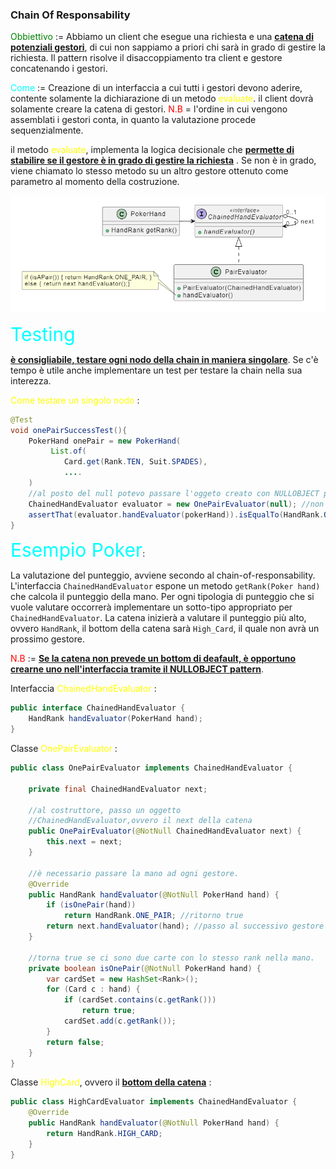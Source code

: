 ### Chain Of Responsability

<span style=color:green>Obbiettivo</span> := Abbiamo un client che esegue una richiesta e una <b><u>catena di potenziali gestori</u></b>, di cui non sappiamo a priori chi sarà in grado di gestire la richiesta.
Il pattern risolve il disaccoppiamento tra client e gestore
concatenando i gestori.

<span style=color:cyan>Come</span> := Creazione di un interfaccia a cui tutti i gestori devono aderire, contente solamente la dichiarazione di un metodo <span style=color:yellow>evaluate</span>. il client dovrà solamente creare la catena di gestori.
<span style=color:red>N.B</span> = l'ordine in cui vengono assemblati i gestori conta, in quanto la valutazione procede sequenzialmente.

il metodo <span style=color:yellow>evaluate</span>, implementa la logica decisionale che <b><u>permette di stabilire se il gestore è in grado di gestire la richiesta</b></u> . Se non è in grado, viene chiamato lo stesso metodo su un altro gestore ottenuto come parametro al momento della costruzione.

![Chain of responsability](img/Chain-1.png)

<span style=color:cyan;font-size:30px>Testing</span>

<b><u>è consigliabile, testare ogni nodo della chain in maniera singolare</u></b>.
Se c'è tempo è utile anche implementare un test per testare la chain nella sua interezza.

<span style=color:yellow>Come testare un singolo nodo</span> :
``` java
@Test
void onePairSuccessTest(){
	PokerHand onePair = new PokerHand(
		 List.of(
            Card.get(Rank.TEN, Suit.SPADES),
            ....
	)
	//al posto del null potevo passare l'oggeto creato con NULLOBJECT pattern
	ChainedHandEvaluator evaluator = new OnePairEvaluator(null); //non ho un next
	assertThat(evaluator.handEvaluator(pokerHand)).isEqualTo(HandRank.ONE_PAIR)
}
```

<span style=color:cyan;font-size:30px>Esempio Poker</span>:

La valutazione del punteggio, avviene secondo al chain-of-responsability. L'interfaccia `ChainedHandEvaluator` espone un metodo `getRank(Poker hand)` che calcola il punteggio della mano.
Per ogni tipologia di punteggio che si vuole valutare occorrerà implementare un sotto-tipo appropriato per `ChainedHandEvaluator`.
La catena inizierà a valutare il punteggio più alto, ovvero `HandRank`, il bottom della catena sarà `High_Card`, il quale non avrà un prossimo gestore.

<span style=color:red>N.B</span> := <b><u>Se la catena non prevede un bottom di deafault, è opportuno crearne uno nell'interfaccia tramite il NULLOBJECT pattern</u></b>.

Interfaccia <span style=color:yellow>ChainedHandEvaluator</span> :
``` java
public interface ChainedHandEvaluator {
    HandRank handEvaluator(PokerHand hand);
}
```

Classe <span style=color:yellow>OnePairEvaluator</span> :
``` java
public class OnePairEvaluator implements ChainedHandEvaluator {

    private final ChainedHandEvaluator next;

    //al costruttore, passo un oggetto
    //ChainedHandEvaluator,ovvero il next della catena
    public OnePairEvaluator(@NotNull ChainedHandEvaluator next) {
        this.next = next;
    }

	//è necessario passare la mano ad ogni gestore.
    @Override
    public HandRank handEvaluator(@NotNull PokerHand hand) {
        if (isOnePair(hand))
            return HandRank.ONE_PAIR; //ritorno true
        return next.handEvaluator(hand); //passo al successivo gestore
    }

	//torna true se ci sono due carte con lo stesso rank nella mano.
    private boolean isOnePair(@NotNull PokerHand hand) {
        var cardSet = new HashSet<Rank>();
        for (Card c : hand) {
            if (cardSet.contains(c.getRank()))
                return true;
            cardSet.add(c.getRank());
        }
        return false;
    }
}
```

Classe <span style=color:yellow>HighCard</span>, ovvero il <b><u>bottom della catena</u></b> :
``` java
public class HighCardEvaluator implements ChainedHandEvaluator {
    @Override
    public HandRank handEvaluator(@NotNull PokerHand hand) {
        return HandRank.HIGH_CARD;
    }
}
```
